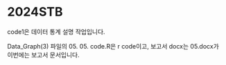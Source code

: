 # 2024STB

code1은 데이터 통계 설명 작업입니다.


Data_Graph(3) 파일의 05. 05. code.R은 r code이고, 보고서 docx는 05.docx가 이번에는 보고서 문서입니다.